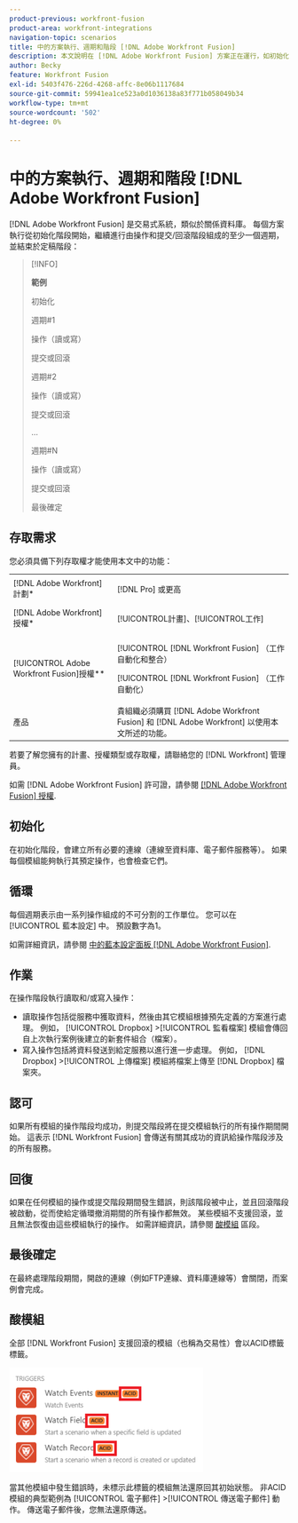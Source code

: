 ```yaml
---
product-previous: workfront-fusion
product-area: workfront-integrations
navigation-topic: scenarios
title: 中的方案執行、週期和階段 [!DNL Adobe Workfront Fusion]
description: 本文說明在 [!DNL Adobe Workfront Fusion] 方案正在運行，如初始化、操作、提交和回滾。
author: Becky
feature: Workfront Fusion
exl-id: 5403f476-226d-4268-affc-8e06b1117684
source-git-commit: 59941ea1ce523a0d1036138a83f771b058049b34
workflow-type: tm+mt
source-wordcount: '502'
ht-degree: 0%

---
```


# 中的方案執行、週期和階段 [!DNL Adobe Workfront Fusion]

[!DNL Adobe Workfront Fusion] 是交易式系統，類似於關係資料庫。 每個方案執行從初始化階段開始，繼續進行由操作和提交/回滾階段組成的至少一個週期，並結束於定稿階段：

>[!INFO]
>
>**範例**
>
>初始化
>
>週期#1
>
>操作（讀或寫）
>
>提交或回滾
>
>週期#2
>
>操作（讀或寫）
>
>提交或回滾
>
>...
>
>週期#N
>
>操作（讀或寫）
>
>提交或回滾
>
>最後確定

## 存取需求

您必須具備下列存取權才能使用本文中的功能：

<table style="table-layout:auto"> 
 <col> 
 <col> 
 <tbody> 
  <tr> 
    <td role="rowheader">[!DNL Adobe Workfront] 計劃*</td> 
   <td> <p>[!DNL Pro] 或更高</p> </td> 
  </tr> 
  <tr data-mc-conditions=""> 
   <td role="rowheader">[!DNL Adobe Workfront] 授權*</td> 
   <td> <p>[!UICONTROL計畫]、[!UICONTROL工作]</p> </td> 
  </tr> 
  <tr> 
   <td role="rowheader">[!UICONTROL Adobe Workfront Fusion]授權**</td> 
  <td> <p>[!UICONTROL [!DNL Workfront Fusion] （工作自動化和整合） </p><p>[!UICONTROL [!DNL Workfront Fusion] （工作自動化） </p>  </td>  
  </tr> 
  <tr> 
   <td role="rowheader">產品</td> 
   <td>貴組織必須購買 [!DNL Adobe Workfront Fusion] 和 [!DNL Adobe Workfront] 以使用本文所述的功能。</td> 
  </tr> 
 </tbody> 
</table>

若要了解您擁有的計畫、授權類型或存取權，請聯絡您的 [!DNL Workfront] 管理員。

如需 [!DNL Adobe Workfront Fusion] 許可證，請參閱 [[!DNL Adobe Workfront Fusion] 授權](../../workfront-fusion/get-started/license-automation-vs-integration.md).

## 初始化

在初始化階段，會建立所有必要的連線（連線至資料庫、電子郵件服務等）。 如果每個模組能夠執行其預定操作，也會檢查它們。

## 循環

每個週期表示由一系列操作組成的不可分割的工作單位。 您可以在 [!UICONTROL 藍本設定] 中。 預設數字為1。

如需詳細資訊，請參閱 [中的藍本設定面板 [!DNL Adobe Workfront Fusion]](../../workfront-fusion/scenarios/scenario-settings-panel.md).

## 作業

在操作階段執行讀取和/或寫入操作：

* 讀取操作包括從服務中獲取資料，然後由其它模組根據預先定義的方案進行處理。 例如， [!UICONTROL Dropbox] >[!UICONTROL 監看檔案] 模組會傳回自上次執行案例後建立的新套件組合（檔案）。
* 寫入操作包括將資料發送到給定服務以進行進一步處理。 例如， [!DNL Dropbox] >[!UICONTROL 上傳檔案] 模組將檔案上傳至 [!DNL Dropbox] 檔案夾。

## 認可

如果所有模組的操作階段均成功，則提交階段將在提交模組執行的所有操作期間開始。 這表示 [!DNL Workfront Fusion] 會傳送有關其成功的資訊給操作階段涉及的所有服務。

## 回復

如果在任何模組的操作或提交階段期間發生錯誤，則該階段被中止，並且回滾階段被啟動，從而使給定循環撤消期間的所有操作都無效。 某些模組不支援回滾，並且無法恢復由這些模組執行的操作。 如需詳細資訊，請參閱 [酸模組](#acid-modules) 區段。

## 最後確定

在最終處理階段期間，開啟的連線（例如FTP連線、資料庫連線等）會關閉，而案例會完成。

## 酸模組

全部 [!DNL Workfront Fusion] 支援回滾的模組（也稱為交易性）會以ACID標籤標籤。

![](assets/acid-modules-350x189.png)

當其他模組中發生錯誤時，未標示此標籤的模組無法還原回其初始狀態。 非ACID模組的典型範例為 [!UICONTROL 電子郵件] >[!UICONTROL 傳送電子郵件] 動作。 傳送電子郵件後，您無法還原傳送。
